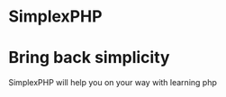 SimplexPHP
=======
Bring back simplicity
=======
SimplexPHP will help you on your way with learning php